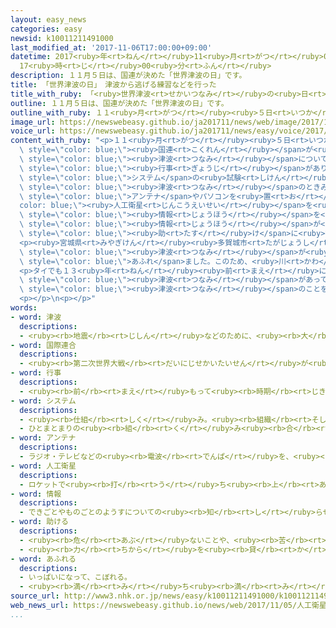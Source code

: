 ```yaml
---
layout: easy_news
categories: easy
newsid: k10011211491000
last_modified_at: '2017-11-06T17:00:00+09:00'
datetime: 2017<ruby>年<rt>ねん</rt></ruby>11<ruby>月<rt>がつ</rt></ruby>06<ruby>日<rt>にち</rt></ruby>
  17<ruby>時<rt>じ</rt></ruby>00<ruby>分<rt>ふん</rt></ruby>
description: １１月５日は、国連が決めた「世界津波の日」です。
title: 「世界津波の日」　津波から逃げる練習などを行った
title_with_ruby: 「<ruby>世界津波<rt>せかいつなみ</rt></ruby>の<ruby>日<rt>ひ</rt></ruby>」　<ruby>津波<rt>つなみ</rt></ruby>から<ruby>逃<rt>に</rt></ruby>げる<ruby>練習<rt>れんしゅう</rt></ruby>などを<ruby>行<rt>おこな</rt></ruby>った
outline: １１月５日は、国連が決めた「世界津波の日」です。
outline_with_ruby: １１<ruby>月<rt>がつ</rt></ruby><ruby>５日<rt>いつか</rt></ruby>は、<ruby>国連<rt>こくれん</rt></ruby>が<ruby>決<rt>き</rt></ruby>めた「<ruby>世界津波<rt>せかいつなみ</rt></ruby>の<ruby>日<rt>ひ</rt></ruby>」です。
image_url: https://newswebeasy.github.io/ja201711/news/web/image/2017/11/05/K10011211491_1711051819_1711051822_01_02.jpg
voice_url: https://newswebeasy.github.io/ja201711/news/easy/voice/2017/11/06/k10011211491000.mp3
content_with_ruby: "<p>１１<ruby>月<rt>がつ</rt></ruby><ruby>５日<rt>いつか</rt></ruby>は、<span\
  \ style=\"color: blue;\"><ruby>国連<rt>こくれん</rt></ruby></span>が<ruby>決<rt>き</rt></ruby>めた「<ruby>世界津波<rt>せかいつなみ</rt></ruby>の<ruby>日<rt>ひ</rt></ruby>」です。<ruby>世界<rt>せかい</rt></ruby>のいろいろな<ruby>所<rt>ところ</rt></ruby>で<span\
  \ style=\"color: blue;\"><ruby>津波<rt>つなみ</rt></ruby></span>について<ruby>考<rt>かんが</rt></ruby>える<span\
  \ style=\"color: blue;\"><ruby>行事<rt>ぎょうじ</rt></ruby></span>がありました。</p>\n<p><ruby>和歌山県<rt>わかやまけん</rt></ruby><ruby>広川町<rt>ひろがわちょう</rt></ruby>では、<ruby>新<rt>あたら</rt></ruby>しい<span\
  \ style=\"color: blue;\">システム</span>の<ruby>試験<rt>しけん</rt></ruby>がありました。<ruby>試験<rt>しけん</rt></ruby>では、<span\
  \ style=\"color: blue;\"><ruby>津波<rt>つなみ</rt></ruby></span>のときみんなが<ruby>逃<rt>に</rt></ruby>げてくる<ruby>場所<rt>ばしょ</rt></ruby>に<span\
  \ style=\"color: blue;\">アンテナ</span>やパソコンを<ruby>置<rt>お</rt></ruby>いて、<span style=\"\
  color: blue;\"><ruby>人工衛星<rt>じんこうえいせい</rt></ruby></span>を<ruby>使<rt>つか</rt></ruby>って<ruby>国<rt>くに</rt></ruby>のコンピューターに<span\
  \ style=\"color: blue;\"><ruby>情報<rt>じょうほう</rt></ruby></span>を<ruby>送<rt>おく</rt></ruby>りました。<ruby>逃<rt>に</rt></ruby>げてきた<ruby>人<rt>ひと</rt></ruby>の<ruby>細<rt>こま</rt></ruby>かい<span\
  \ style=\"color: blue;\"><ruby>情報<rt>じょうほう</rt></ruby></span>が<ruby>早<rt>はや</rt></ruby>くわかって、<span\
  \ style=\"color: blue;\"><ruby>助<rt>たす</rt></ruby>け</span>に<ruby>行<rt>い</rt></ruby>く<ruby>人<rt>ひと</rt></ruby>の<ruby>役<rt>やく</rt></ruby>に<ruby>立<rt>た</rt></ruby>ちます。</p>\n\
  <p><ruby>宮城県<rt>みやぎけん</rt></ruby><ruby>多賀城市<rt>たがじょうし</rt></ruby>では、６<ruby>年<rt>ねん</rt></ruby><ruby>前<rt>まえ</rt></ruby>に<span\
  \ style=\"color: blue;\"><ruby>津波<rt>つなみ</rt></ruby></span>が<ruby>海<rt>うみ</rt></ruby>から<ruby>川<rt>かわ</rt></ruby>に<ruby>入<rt>はい</rt></ruby>ってきて<ruby>川<rt>かわ</rt></ruby>の<ruby>水<rt>みず</rt></ruby>が<span\
  \ style=\"color: blue;\">あふれ</span>ました。このため、<ruby>川<rt>かわ</rt></ruby>から<ruby>遠<rt>とお</rt></ruby>くて<ruby>高<rt>たか</rt></ruby>い<ruby>建物<rt>たてもの</rt></ruby>にすぐ<ruby>逃<rt>に</rt></ruby>げる<ruby>練習<rt>れんしゅう</rt></ruby>をしました。</p>\n\
  <p>タイでも１３<ruby>年<rt>ねん</rt></ruby><ruby>前<rt>まえ</rt></ruby>に<ruby>大<rt>おお</rt></ruby>きな<span\
  \ style=\"color: blue;\"><ruby>津波<rt>つなみ</rt></ruby></span>があって、<ruby>大勢<rt>おおぜい</rt></ruby>の<ruby>人<rt>ひと</rt></ruby>が<ruby>亡<rt>な</rt></ruby>くなりました。プーケットでは、<ruby>亡<rt>な</rt></ruby>くなった<ruby>人<rt>ひと</rt></ruby>のために<ruby>祈<rt>いの</rt></ruby>る<ruby>式<rt>しき</rt></ruby>が<ruby>今年<rt>ことし</rt></ruby>もありました。<ruby>友達<rt>ともだち</rt></ruby>が<ruby>亡<rt>な</rt></ruby>くなったという<ruby>人<rt>ひと</rt></ruby>は「<span\
  \ style=\"color: blue;\"><ruby>津波<rt>つなみ</rt></ruby></span>のことを<ruby>忘<rt>わす</rt></ruby>れないために<ruby>来<rt>き</rt></ruby>ました」と<ruby>話<rt>はな</rt></ruby>していました。</p>\n\
  <p></p>\n<p></p>"
words:
- word: 津波
  descriptions:
  - <ruby><rb>地震</rb><rt>じしん</rt></ruby>などのために、<ruby><rb>大</rb><rt>おお</rt></ruby>きな<ruby><rb>波</rb><rt>なみ</rt></ruby>が<ruby><rb>急</rb><rt>きゅう</rt></ruby>に<ruby><rb>海岸</rb><rt>かいがん</rt></ruby>におし<ruby><rb>寄</rb><rt>よ</rt></ruby>せてくること。
- word: 国際連合
  descriptions:
  - <ruby><rb>第二次世界大戦</rb><rt>だいにじせかいたいせん</rt></ruby>が<ruby><rb>終</rb><rt>お</rt></ruby>わった１９４５<ruby><rb>年</rb><rt>ねん</rt></ruby>、<ruby><rb>世界</rb><rt>せかい</rt></ruby>の<ruby><rb>平和</rb><rt>へいわ</rt></ruby>と<ruby><rb>安全</rb><rt>あんぜん</rt></ruby>を<ruby><rb>守</rb><rt>まも</rt></ruby>るために<ruby><rb>作</rb><rt>つく</rt></ruby>られた<ruby><rb>仕組</rb><rt>しく</rt></ruby>み。<ruby><rb>本部</rb><rt>ほんぶ</rt></ruby>はアメリカのニューヨークにある。<ruby><rb>国連</rb><rt>こくれん</rt></ruby>。<ruby><rb>UN</rb><rt>ユーエヌ</rt></ruby>。
- word: 行事
  descriptions:
  - <ruby><rb>前</rb><rt>まえ</rt></ruby>もって<ruby><rb>時期</rb><rt>じき</rt></ruby>を<ruby><rb>決</rb><rt>き</rt></ruby>めて<ruby><rb>行</rb><rt>おこな</rt></ruby>われる、もよおし。
- word: システム
  descriptions:
  - <ruby><rb>仕組</rb><rt>しく</rt></ruby>み。<ruby><rb>組織</rb><rt>そしき</rt></ruby>。
  - ひとまとまりの<ruby><rb>組</rb><rt>く</rt></ruby>み<ruby><rb>合</rb><rt>あ</rt></ruby>わせ。
- word: アンテナ
  descriptions:
  - ラジオ・テレビなどの<ruby><rb>電波</rb><rt>でんぱ</rt></ruby>を、<ruby><rb>出</rb><rt>だ</rt></ruby>したり<ruby><rb>受</rb><rt>う</rt></ruby>けたりするための<ruby><rb>装置</rb><rt>そうち</rt></ruby>。
- word: 人工衛星
  descriptions:
  - ロケットで<ruby><rb>打</rb><rt>う</rt></ruby>ち<ruby><rb>上</rb><rt>あ</rt></ruby>げ、<ruby><rb>地球</rb><rt>ちきゅう</rt></ruby>の<ruby><rb>周</rb><rt>まわ</rt></ruby>りを<ruby><rb>回</rb><rt>まわ</rt></ruby>るようにした、<ruby><rb>人間</rb><rt>にんげん</rt></ruby>の<ruby><rb>作</rb><rt>つく</rt></ruby>った<ruby><rb>衛星</rb><rt>えいせい</rt></ruby>。<ruby><rb>宇宙</rb><rt>うちゅう</rt></ruby>のようすや<ruby><rb>気象</rb><rt>きしょう</rt></ruby>などを<ruby><rb>調</rb><rt>しら</rt></ruby>べたり、<ruby><rb>通信</rb><rt>つうしん</rt></ruby>や<ruby><rb>放送</rb><rt>ほうそう</rt></ruby>などの<ruby><rb>電波</rb><rt>でんぱ</rt></ruby>の<ruby><rb>中継</rb><rt>ちゅうけい</rt></ruby>に<ruby><rb>役立</rb><rt>やくだ</rt></ruby>てたりする。
- word: 情報
  descriptions:
  - できごとやものごとのようすについての<ruby><rb>知</rb><rt>し</rt></ruby>らせ。
- word: 助ける
  descriptions:
  - <ruby><rb>危</rb><rt>あぶ</rt></ruby>ないことや、<ruby><rb>苦</rb><rt>くる</rt></ruby>しいことから、<ruby><rb>救</rb><rt>すく</rt></ruby>う。
  - <ruby><rb>力</rb><rt>ちから</rt></ruby>を<ruby><rb>貸</rb><rt>か</rt></ruby>す。<ruby><rb>手伝</rb><rt>てつだ</rt></ruby>う。
- word: あふれる
  descriptions:
  - いっぱいになって、こぼれる。
  - <ruby><rb>満</rb><rt>み</rt></ruby>ち<ruby><rb>満</rb><rt>み</rt></ruby>ちている。いっぱいである。
source_url: http://www3.nhk.or.jp/news/easy/k10011211491000/k10011211491000.html
web_news_url: https://newswebeasy.github.io/news/web/2017/11/05/人工衛星で災害時の安否確認-世界津波の日に実験-和歌山
...
```

